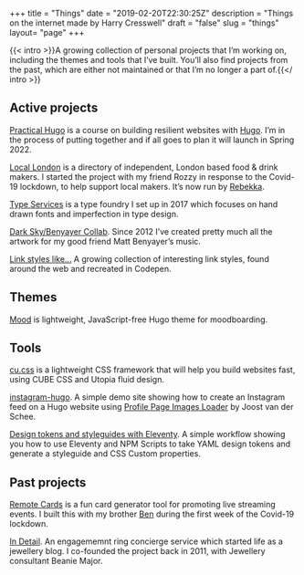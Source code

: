 +++
title = "Things"
date = "2019-02-20T22:30:25Z"
description = "Things on the internet made by Harry Cresswell"
draft = "false"
slug = "things"
layout= "page"
+++

{{< intro >}}A growing collection of personal projects that I’m working on, including the themes and tools that I’ve built. You’ll also find projects from the past, which are either not maintained or that I’m no longer a part of.{{</ intro >}}

## Active projects

[Practical Hugo](https://practicalhugo.com) is a course on building resilient websites with [Hugo](/topics/hugo). I’m in the process of putting together and if all goes to plan it will launch in Spring 2022.

[Local London](https://locallondon.life) is a directory of independent, London based food & drink makers. I started the project with my friend Rozzy in response to the Covid-19 lockdown, to help support local makers. It’s now run by [Rebekka](https://rebekkawrites.com/).

[Type Services](https://typeservices.co/) is a type foundry I set up in 2017 which focuses on hand drawn fonts and imperfection in type design.

[Dark Sky/Benyayer Collab](https://soundcloud.com/harrycresswell). Since 2012 I’ve created pretty much all the artwork for my good friend Matt Benyayer’s music.

[Link styles like...](https://codepen.io/harrycresswell/pen/QWJxrBY) A growing collection of interesting link styles, found around the web and recreated in Codepen.

## Themes

[Mood](https://github.com/harrycresswell/mood/) is lightweight, JavaScript-free Hugo theme for moodboarding.

## Tools

[cu.css](https://cu.harrycresswell.com) is a lightweight CSS framework that will help you build websites fast, using CUBE CSS and Utopia fluid design.

[instagram-hugo](https://github.com/harrycresswell/instagram-hugo). A simple demo site showing how to create an Instagram feed on a Hugo website using [Profile Page Images Loader](https://profilepageimages.usecue.com/) by Joost van der Schee.

[Design tokens and styleguides with Eleventy](https://github.com/harrycresswell/design-tokens-eleventy). A simple workflow showing you how to use Eleventy and NPM Scripts to take YAML design tokens and generate a styleguide and CSS Custom properties.

## Past projects

[Remote Cards](https://remotecards.netlify.app/) is a fun card generator tool for promoting live streaming events. I built this with my brother [Ben](https://benmclaren.xyz/) during the first week of the Covid-19 lockdown.

[In Detail](https://indtl.com/). An engagememnt ring concierge service which started life as a jewellery blog. I co-founded the project back in 2011, with Jewellery consultant Beanie Major.